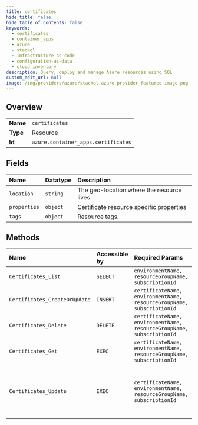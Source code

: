 ```yaml
---
title: certificates
hide_title: false
hide_table_of_contents: false
keywords:
  - certificates
  - container_apps
  - azure    
  - stackql
  - infrastructure-as-code
  - configuration-as-data
  - cloud inventory
description: Query, deploy and manage Azure resources using SQL
custom_edit_url: null
image: /img/providers/azure/stackql-azure-provider-featured-image.png
---
```

  
    

## Overview
<table><tbody>
<tr><td><b>Name</b></td><td><code>certificates</code></td></tr>
<tr><td><b>Type</b></td><td>Resource</td></tr>
<tr><td><b>Id</b></td><td><code>azure.container_apps.certificates</code></td></tr>
</tbody></table>

## Fields
| Name | Datatype | Description |
|:-----|:---------|:------------|
| `location` | `string` | The geo-location where the resource lives |
| `properties` | `object` | Certificate resource specific properties |
| `tags` | `object` | Resource tags. |
## Methods
| Name | Accessible by | Required Params | Description |
|:-----|:--------------|:----------------|:------------|
| `Certificates_List` | `SELECT` | `environmentName, resourceGroupName, subscriptionId` |  |
| `Certificates_CreateOrUpdate` | `INSERT` | `certificateName, environmentName, resourceGroupName, subscriptionId` |  |
| `Certificates_Delete` | `DELETE` | `certificateName, environmentName, resourceGroupName, subscriptionId` |  |
| `Certificates_Get` | `EXEC` | `certificateName, environmentName, resourceGroupName, subscriptionId` |  |
| `Certificates_Update` | `EXEC` | `certificateName, environmentName, resourceGroupName, subscriptionId` | Patches a certificate. Currently only patching of tags is supported |
